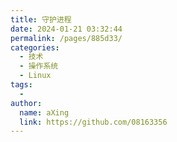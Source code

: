 ```yaml
---
title: 守护进程
date: 2024-01-21 03:32:44
permalink: /pages/885d33/
categories:
  - 技术
  - 操作系统
  - Linux
tags:
  - 
author: 
  name: aXing
  link: https://github.com/08163356
---
```

